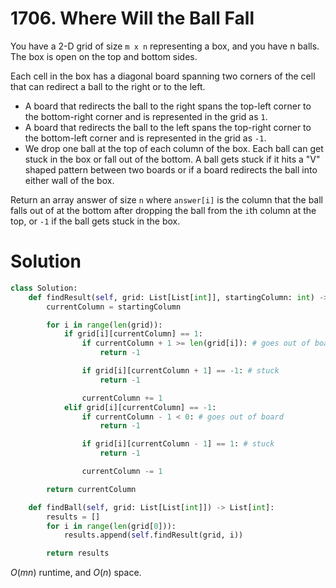 # 1706. Where Will the Ball Fall

You have a 2-D grid of size `m x n` representing a box, and you have n balls. The box is open on the top and bottom sides.

Each cell in the box has a diagonal board spanning two corners of the cell that can redirect a ball to the right or to the left.

- A board that redirects the ball to the right spans the top-left corner to the bottom-right corner and is represented in the grid as `1`.
- A board that redirects the ball to the left spans the top-right corner to the bottom-left corner and is represented in the grid as `-1`.
- We drop one ball at the top of each column of the box. Each ball can get stuck in the box or fall out of the bottom. A ball gets stuck if it hits a "V" shaped pattern between two boards or if a board redirects the ball into either wall of the box.

Return an array answer of size `n` where `answer[i]` is the column that the ball falls out of at the bottom after dropping the ball from the `i`th column at the top, or `-1` if the ball gets stuck in the box.

# Solution

```python
class Solution:
    def findResult(self, grid: List[List[int]], startingColumn: int) -> int:
        currentColumn = startingColumn

        for i in range(len(grid)):
            if grid[i][currentColumn] == 1:
                if currentColumn + 1 >= len(grid[i]): # goes out of board
                    return -1

                if grid[i][currentColumn + 1] == -1: # stuck
                    return -1

                currentColumn += 1
            elif grid[i][currentColumn] == -1:
                if currentColumn - 1 < 0: # goes out of board
                    return -1

                if grid[i][currentColumn - 1] == 1: # stuck
                    return -1

                currentColumn -= 1

        return currentColumn

    def findBall(self, grid: List[List[int]]) -> List[int]:
        results = []
        for i in range(len(grid[0])):
            results.append(self.findResult(grid, i))

        return results
```

$O(mn)$ runtime, and $O(n)$ space.
